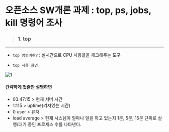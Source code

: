 # 오픈소스 SW개론 과제 : top, ps, jobs, kill 명령어 조사 
>### 1. top
---
- ```top 명령어란?``` : 실시간으로 CPU 사용률을 체크해주는 도구

- ```top 사용 화면```

![1](https://github.com/ddoging2/ddoging2.github.io/assets/171368038/7c2f0a12-c34c-46d2-bd2c-3923aa478564)
#### 간략하게 첫줄만 설명하면
  - 03:47:15 > 현재 서버 시간
  - 1:115 > uptime(켜져있는 시간)
  - 0 user > 유저
  - load average > 현재 시스템이 얼마나 일을 하고 있는지 1분, 5분, 15분 단위로 실행/대기 중인 프로세스 수를 나타낸다.
